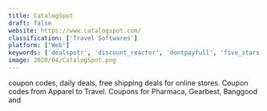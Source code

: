 ```yaml
---
title: CatalogSpot
draft: false 
website: https://www.catalogspot.com/
classification: ['Travel Softwares']
platform: ['Web']
keywords: ['dealspotr', 'discount_reactor', 'dontpayfull', 'five_stars', 'honeygain', 'mastercontrol', 'mypanellab', 'retailmenot', 'sli.do', 'swagbucks', 'zengrc', 'iwadi']
image: 2020/04/CatalogSpot.png
---
```

coupon codes, daily deals, free shipping deals for online stores. Coupon codes from Apparel to Travel. Coupons for Pharmaca, Gearbest, Banggood and